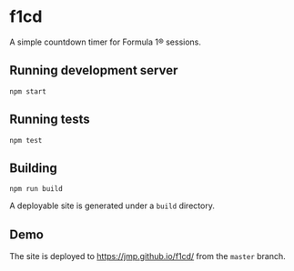 # f1cd

A simple countdown timer for Formula 1® sessions.

## Running development server

    npm start

## Running tests

    npm test

## Building

    npm run build

A deployable site is generated under a `build` directory.

## Demo

The site is deployed to https://jmp.github.io/f1cd/ 
from the `master` branch.
